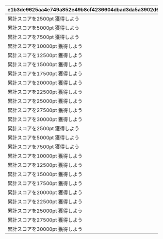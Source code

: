 |e1b3de9625aa4e749a852e49b8cf4236604dbad3da5a3902d69b839e4b7cc6a6|b125b4aadcecb1bdbff4134aabd51ca601a7ed7c50096a99ab5095ac8bf9c74f|39ccece054264422fdd91fc2d691e3d653cbbd6a21d1e0c4ae546a7de8020917|34e6a77c2177de237550e5f677e8a04f9c24066d23c4f3ce3afa0bd652d107ab|acac90ec0fca891eac8d3bb35882295446aa11bded04af509de9e9c5bffc61df|2565c222440b38006e29b9f67ded1c14b80116b3a55498ebb027eb911daba3ad|58ce36782f62e3536d58a1149c030b97d9213ecb62dc1e70b0621721359a8896|
| --- | --- | --- | --- | --- | --- | --- |
|累計スコアを2500pt 獲得しよう|5126700|2500|50000|1|94002|12|
|累計スコアを5000pt 獲得しよう|0|5000|50000|1|94002|12|
|累計スコアを7500pt 獲得しよう|0|7500|50000|1|94002|12|
|累計スコアを10000pt 獲得しよう|5126701|10000|1|1|2839|7|
|累計スコアを12500pt 獲得しよう|0|12500|80000|1|94002|12|
|累計スコアを15000pt 獲得しよう|0|15000|80000|1|94002|12|
|累計スコアを17500pt 獲得しよう|0|17500|80000|1|94002|12|
|累計スコアを20000pt 獲得しよう|5126702|20000|25|1|91002|8|
|累計スコアを22500pt 獲得しよう|0|22500|100000|1|94002|12|
|累計スコアを25000pt 獲得しよう|0|25000|100000|1|94002|12|
|累計スコアを27500pt 獲得しよう|0|27500|100|1|91002|8|
|累計スコアを30000pt 獲得しよう|5126703|30000|1|1|11001262|15|
|累計スコアを2500pt 獲得しよう|5126710|2500|50000|2|94002|12|
|累計スコアを5000pt 獲得しよう|0|5000|50000|2|94002|12|
|累計スコアを7500pt 獲得しよう|0|7500|50000|2|94002|12|
|累計スコアを10000pt 獲得しよう|5126711|10000|1|2|2840|7|
|累計スコアを12500pt 獲得しよう|0|12500|80000|2|94002|12|
|累計スコアを15000pt 獲得しよう|0|15000|80000|2|94002|12|
|累計スコアを17500pt 獲得しよう|0|17500|80000|2|94002|12|
|累計スコアを20000pt 獲得しよう|5126712|20000|25|2|91002|8|
|累計スコアを22500pt 獲得しよう|0|22500|100000|2|94002|12|
|累計スコアを25000pt 獲得しよう|0|25000|100000|2|94002|12|
|累計スコアを27500pt 獲得しよう|0|27500|100|2|91002|8|
|累計スコアを30000pt 獲得しよう|5126713|30000|1|2|11001263|15|